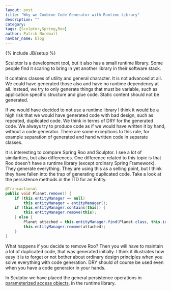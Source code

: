 ```yaml
---
layout: post
title: "Why we Combine Code Generator with Runtime Library"
description: ""
category: 
tags: [Sculptor,Spring,Roo]
author: Patrik Nordwall
navbar_name: blog
---
```

{% include JB/setup %}

Sculptor is a development tool, but it also has a small runtime library. Some people find it scaring to bring in yet another library in their software stack.

It contains classes of utility and general character. It is not advanced at all. We could have generated those also and have no runtime dependency at all. Instead, we try to only generate things that must be variable, such as application specific structure and glue code. Static content should not be generated.

If we would have decided to not use a runtime library I think it would be a high risk that we would have generated code with bad design, such as repeated, duplicated code. We think in terms of DRY for the generated code. We always try to produce code as if we would have written it by hand, without a code generator. There are some exceptions to this rule, for example separation of generated and hand written code in separate classes.

It is interesting to compare Spring Roo and Sculptor. I see a lot of similarities, but also differences. One difference related to this topic is that Roo doesn't have a runtime library (except ordinary Spring Framework). They generate everything. They are using this as a selling point, but I think they have fallen into the trap of generating duplicated code. Take a look at the persistence methods in the ITD for an Entity.

~~~ java
@Transactional
public void Planet.remove() {
    if (this.entityManager == null)
        this.entityManager = entityManager();
    if (this.entityManager.contains(this)) {
        this.entityManager.remove(this);
    } else {
        Planet attached = this.entityManager.find(Planet.class, this.id);
        this.entityManager.remove(attached);
    }
}
~~~

What happens if you decide to remove Roo? Then you will have to maintain a lot of duplicated code, that was generated initially. I think it illustrates how easy it is to forget or not bother about ordinary design principles when you solve everything with code generation. DRY should of course be used even when you have a code generator in your hands.

In Sculptor we have placed the general persistence operations in [parameterized access objects][1], in the runtime library.

   [1]: /documentation/advanced-tutorial#generic-access-objects
